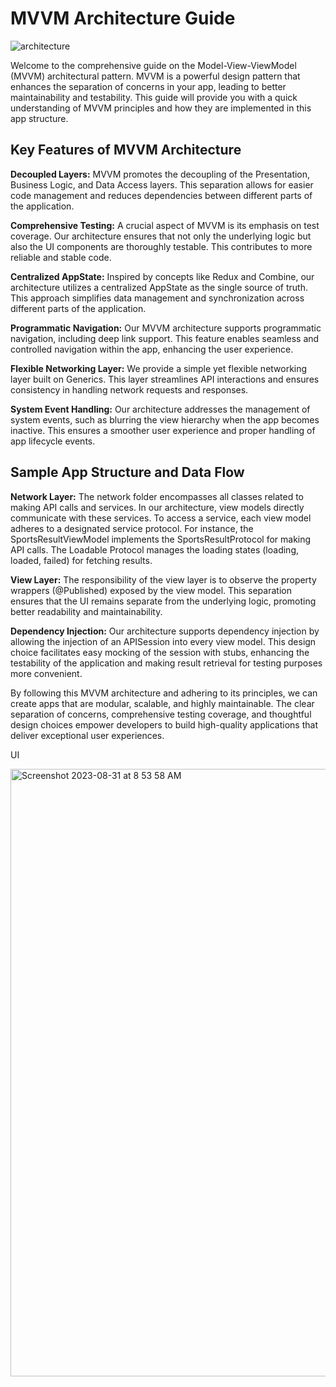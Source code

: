 # MVVM Architecture Guide


![architecture](https://github.com/skadithasan19/SportResults-main/assets/6060441/1591ad85-c3f0-41c8-a3d9-33d24180aa13)

Welcome to the comprehensive guide on the Model-View-ViewModel (MVVM) architectural pattern. MVVM is a powerful design pattern that enhances the separation of concerns in your app, leading to better maintainability and testability. This guide will provide you with a quick understanding of MVVM principles and how they are implemented in this app structure.

## Key Features of MVVM Architecture
**Decoupled Layers:** MVVM promotes the decoupling of the Presentation, Business Logic, and Data Access layers. This separation allows for easier code management and reduces dependencies between different parts of the application.

**Comprehensive Testing:** A crucial aspect of MVVM is its emphasis on test coverage. Our architecture ensures that not only the underlying logic but also the UI components are thoroughly testable. This contributes to more reliable and stable code.

**Centralized AppState:** Inspired by concepts like Redux and Combine, our architecture utilizes a centralized AppState as the single source of truth. This approach simplifies data management and synchronization across different parts of the application.

**Programmatic Navigation:** Our MVVM architecture supports programmatic navigation, including deep link support. This feature enables seamless and controlled navigation within the app, enhancing the user experience.

**Flexible Networking Layer:** We provide a simple yet flexible networking layer built on Generics. This layer streamlines API interactions and ensures consistency in handling network requests and responses.

**System Event Handling:** Our architecture addresses the management of system events, such as blurring the view hierarchy when the app becomes inactive. This ensures a smoother user experience and proper handling of app lifecycle events.

## Sample App Structure and Data Flow

**Network Layer:** The network folder encompasses all classes related to making API calls and services. In our architecture, view models directly communicate with these services. To access a service, each view model adheres to a designated service protocol. For instance, the SportsResultViewModel implements the SportsResultProtocol for making API calls. The Loadable Protocol manages the loading states (loading, loaded, failed) for fetching results.

**View Layer:** The responsibility of the view layer is to observe the property wrappers (@Published) exposed by the view model. This separation ensures that the UI remains separate from the underlying logic, promoting better readability and maintainability.

**Dependency Injection:** Our architecture supports dependency injection by allowing the injection of an APISession into every view model. This design choice facilitates easy mocking of the session with stubs, enhancing the testability of the application and making result retrieval for testing purposes more convenient.

By following this MVVM architecture and adhering to its principles, we can create apps that are modular, scalable, and highly maintainable. The clear separation of concerns, comprehensive testing coverage, and thoughtful design choices empower developers to build high-quality applications that deliver exceptional user experiences.

UI

<img width="972" alt="Screenshot 2023-08-31 at 8 53 58 AM" src="https://github.com/skadithasan19/SportResults-main/assets/6060441/e83ad878-e3a9-4c0c-bed9-13152691b582">
